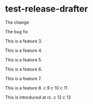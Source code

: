 # test-release-drafter

The change

The bug fix

This is a feature 3.

This is a feature 4.

This is a feature 5.

This is a feature 6.

This is a feature 7.

This is a feature 8.
c 9
c 10
c 11

This is introduced at rc.
c 12
c 13
